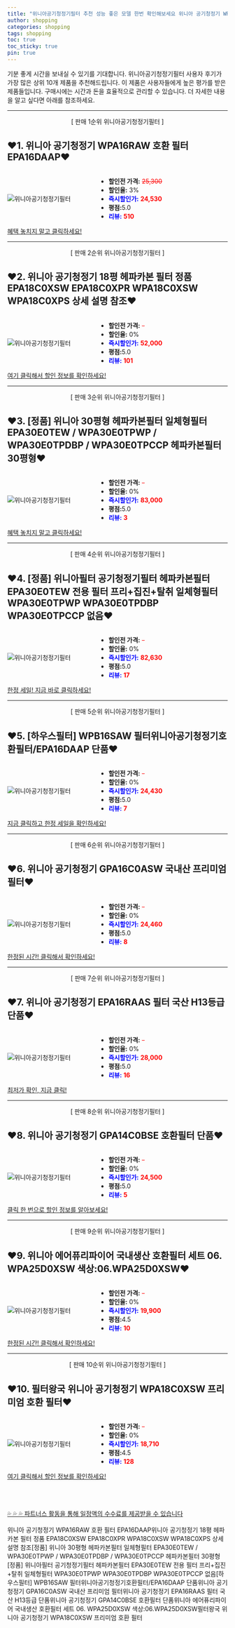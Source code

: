 ```yaml
---
title: "위니아공기청정기필터 추천 성능 좋은 모델 한번 확인해보세요 위니아 공기청정기 WPA16RAW 호환 필터"
author: shopping
categories: shopping
tags: shopping
toc: true
toc_sticky: true
pin: true
---
```

기분 좋게 시간을 보내실 수 있기를 기대합니다.  위니아공기청정기필터 사용자 후기가 가장 많은 상위 10개 제품을 추천해드립니다. 이 제품은 사용자들에게 높은 평가를 받은 제품들입니다. 구매시에는 시간과 돈을 효율적으로 관리할 수 있습니다. 더 자세한 내용을 알고 싶다면 아래를 참조하세요.

---
<p class="toplist" style="margin: 0 auto; display: block; width: fit-content;">[ 판매 1순위 위니아공기청정기필터 ]</p>

<h2><strong>❤️1. 위니아 공기청정기 WPA16RAW 호환 필터 EPA16DAAP❤️</strong></h2>

<div style="display: flex; align-items: center;">
    <div style="flex: 0.4;">
        <img src="https://thumbnail6.coupangcdn.com/thumbnails/remote/230x230ex/image/retail/images/1852999964743648-a03a8ebc-567b-4f09-b547-8c8adada28fa.jpg" alt="위니아공기청정기필터" style="max-width: 100%;">
    </div>
    <div style="flex: 0.6; margin-left: 10px;">
        <ul>
            <li><strong>할인전 가격:</strong> <del style="color: red;">25,300</del></li>
            <li><strong>할인율:</strong> 3%</li>
            <li><span style='color:blue'><strong>즉시할인가:</strong></span> <span style='color:red'><strong>24,530</strong></span></li>
            <li><strong>평점:</strong>5.0</li>
            <li><span style='color:blue'><strong>리뷰:</strong></span> <span style='color:red'><strong>510</strong></span></li>
        </ul>
    </div>
</div>
<div class="center">
    <a href="https://William4Davisa.github.io?lptag=AF9450613&subid=githubio&pageKey=5140674363&traceid=V0-153&itemId=7045800989&vendorItemId=74337901667" class="myButton">
        혜택 놓치지 말고 클릭하세요!
    </a>
</div>


---
<p class="toplist" style="margin: 0 auto; display: block; width: fit-content;">[ 판매 2순위 위니아공기청정기필터 ]</p>

<h2><strong>❤️2. 위니아 공기청정기 18평 헤파카본 필터 정품 EPA18C0XSW EPA18C0XPR WPA18C0XSW WPA18C0XPS 상세 설명 참조❤️</strong></h2>

<div style="display: flex; align-items: center;">
    <div style="flex: 0.4;">
        <img src="https://thumbnail10.coupangcdn.com/thumbnails/remote/230x230ex/image/vendor_inventory/40d6/d8542f1f9f4419d6c15ed12e08dd7ea7df598a4f69dea4a5da8dacfdc5e3.jpg" alt="위니아공기청정기필터" style="max-width: 100%;">
    </div>
    <div style="flex: 0.6; margin-left: 10px;">
        <ul>
            <li><strong>할인전 가격:</strong> <del style="color: red;">-</del></li>
            <li><strong>할인율:</strong> 0%</li>
            <li><span style='color:blue'><strong>즉시할인가:</strong></span> <span style='color:red'><strong>52,000</strong></span></li>
            <li><strong>평점:</strong>5.0</li>
            <li><span style='color:blue'><strong>리뷰:</strong></span> <span style='color:red'><strong>101</strong></span></li>
        </ul>
    </div>
</div>
<div class="center">
    <a href="https://William4Davisa.github.io?lptag=AF9450613&subid=githubio&pageKey=1362184412&traceid=V0-153&itemId=2393574358&vendorItemId=4546985199" class="myButton">
        여기 클릭해서 할인 정보를 확인하세요!
    </a>
</div>


---
<p class="toplist" style="margin: 0 auto; display: block; width: fit-content;">[ 판매 3순위 위니아공기청정기필터 ]</p>

<h2><strong>❤️3. [정품] 위니아 30평형 헤파카본필터 일체형필터 EPA30E0TEW / WPA30E0TPWP / WPA30E0TPDBP / WPA30E0TPCCP 헤파카본필터 30평형❤️</strong></h2>

<div style="display: flex; align-items: center;">
    <div style="flex: 0.4;">
        <img src="https://thumbnail8.coupangcdn.com/thumbnails/remote/230x230ex/image/vendor_inventory/4024/513d673756912cdb5f5789136fead6cd3771bd02cbc5521130c2bb94ee6f.jpg" alt="위니아공기청정기필터" style="max-width: 100%;">
    </div>
    <div style="flex: 0.6; margin-left: 10px;">
        <ul>
            <li><strong>할인전 가격:</strong> <del style="color: red;">-</del></li>
            <li><strong>할인율:</strong> 0%</li>
            <li><span style='color:blue'><strong>즉시할인가:</strong></span> <span style='color:red'><strong>83,000</strong></span></li>
            <li><strong>평점:</strong>5.0</li>
            <li><span style='color:blue'><strong>리뷰:</strong></span> <span style='color:red'><strong>3</strong></span></li>
        </ul>
    </div>
</div>
<div class="center">
    <a href="https://William4Davisa.github.io?lptag=AF9450613&subid=githubio&pageKey=6301043999&traceid=V0-153&itemId=13029232189&vendorItemId=80292117494" class="myButton">
        혜택 놓치지 말고 클릭하세요!
    </a>
</div>


---
<p class="toplist" style="margin: 0 auto; display: block; width: fit-content;">[ 판매 4순위 위니아공기청정기필터 ]</p>

<h2><strong>❤️4. [정품] 위니아필터 공기청정기필터 헤파카본필터 EPA30E0TEW 전용 필터 프리+집진+탈취 일체형필터 WPA30E0TPWP WPA30E0TPDBP WPA30E0TPCCP 없음❤️</strong></h2>

<div style="display: flex; align-items: center;">
    <div style="flex: 0.4;">
        <img src="https://thumbnail9.coupangcdn.com/thumbnails/remote/230x230ex/image/vendor_inventory/094a/efbde1a3d87f66198456446753aa088992af159c4d4c5ac5d1a41e4f8ecc.jpg" alt="위니아공기청정기필터" style="max-width: 100%;">
    </div>
    <div style="flex: 0.6; margin-left: 10px;">
        <ul>
            <li><strong>할인전 가격:</strong> <del style="color: red;">-</del></li>
            <li><strong>할인율:</strong> 0%</li>
            <li><span style='color:blue'><strong>즉시할인가:</strong></span> <span style='color:red'><strong>82,630</strong></span></li>
            <li><strong>평점:</strong>5.0</li>
            <li><span style='color:blue'><strong>리뷰:</strong></span> <span style='color:red'><strong>17</strong></span></li>
        </ul>
    </div>
</div>
<div class="center">
    <a href="https://William4Davisa.github.io?lptag=AF9450613&subid=githubio&pageKey=5660678102&traceid=V0-153&itemId=9290134330&vendorItemId=76232591112" class="myButton">
        한정 세일! 지금 바로 클릭하세요!
    </a>
</div>


---
<p class="toplist" style="margin: 0 auto; display: block; width: fit-content;">[ 판매 5순위 위니아공기청정기필터 ]</p>

<h2><strong>❤️5. [하우스필터] WPB16SAW 필터위니아공기청정기호환필터/EPA16DAAP 단품❤️</strong></h2>

<div style="display: flex; align-items: center;">
    <div style="flex: 0.4;">
        <img src="https://thumbnail7.coupangcdn.com/thumbnails/remote/230x230ex/image/vendor_inventory/8278/6085ced5b258bd065d826f7b3de9f92e9eb72ac9527b55fa0802dc752416.jpg" alt="위니아공기청정기필터" style="max-width: 100%;">
    </div>
    <div style="flex: 0.6; margin-left: 10px;">
        <ul>
            <li><strong>할인전 가격:</strong> <del style="color: red;">-</del></li>
            <li><strong>할인율:</strong> 0%</li>
            <li><span style='color:blue'><strong>즉시할인가:</strong></span> <span style='color:red'><strong>24,430</strong></span></li>
            <li><strong>평점:</strong>5.0</li>
            <li><span style='color:blue'><strong>리뷰:</strong></span> <span style='color:red'><strong>7</strong></span></li>
        </ul>
    </div>
</div>
<div class="center">
    <a href="https://William4Davisa.github.io?lptag=AF9450613&subid=githubio&pageKey=234254903&traceid=V0-153&itemId=744053516&vendorItemId=79427650705" class="myButton">
        지금 클릭하고 한정 세일을 확인하세요!
    </a>
</div>


---
<p class="toplist" style="margin: 0 auto; display: block; width: fit-content;">[ 판매 6순위 위니아공기청정기필터 ]</p>

<h2><strong>❤️6. 위니아 공기청정기 GPA16C0ASW 국내산 프리미엄 필터❤️</strong></h2>

<div style="display: flex; align-items: center;">
    <div style="flex: 0.4;">
        <img src="https://thumbnail8.coupangcdn.com/thumbnails/remote/230x230ex/image/vendor_inventory/ba41/c77564ba8b9847bbbdfa95b0bd4d31906b35807b50b445f64f19bf198bbe.jpg" alt="위니아공기청정기필터" style="max-width: 100%;">
    </div>
    <div style="flex: 0.6; margin-left: 10px;">
        <ul>
            <li><strong>할인전 가격:</strong> <del style="color: red;">-</del></li>
            <li><strong>할인율:</strong> 0%</li>
            <li><span style='color:blue'><strong>즉시할인가:</strong></span> <span style='color:red'><strong>24,460</strong></span></li>
            <li><strong>평점:</strong>5.0</li>
            <li><span style='color:blue'><strong>리뷰:</strong></span> <span style='color:red'><strong>8</strong></span></li>
        </ul>
    </div>
</div>
<div class="center">
    <a href="https://William4Davisa.github.io?lptag=AF9450613&subid=githubio&pageKey=4711910091&traceid=V0-153&itemId=5946162315&vendorItemId=79366398570" class="myButton">
        한정된 시간! 클릭해서 확인하세요!
    </a>
</div>


---
<p class="toplist" style="margin: 0 auto; display: block; width: fit-content;">[ 판매 7순위 위니아공기청정기필터 ]</p>

<h2><strong>❤️7. 위니아 공기청정기 EPA16RAAS 필터 국산 H13등급 단품❤️</strong></h2>

<div style="display: flex; align-items: center;">
    <div style="flex: 0.4;">
        <img src="https://thumbnail7.coupangcdn.com/thumbnails/remote/230x230ex/image/vendor_inventory/65ec/f54a632367cb9115684889d999f913ef1a1a63e79b79fcffdcba179ef565.jpg" alt="위니아공기청정기필터" style="max-width: 100%;">
    </div>
    <div style="flex: 0.6; margin-left: 10px;">
        <ul>
            <li><strong>할인전 가격:</strong> <del style="color: red;">-</del></li>
            <li><strong>할인율:</strong> 0%</li>
            <li><span style='color:blue'><strong>즉시할인가:</strong></span> <span style='color:red'><strong>28,000</strong></span></li>
            <li><strong>평점:</strong>5.0</li>
            <li><span style='color:blue'><strong>리뷰:</strong></span> <span style='color:red'><strong>16</strong></span></li>
        </ul>
    </div>
</div>
<div class="center">
    <a href="https://William4Davisa.github.io?lptag=AF9450613&subid=githubio&pageKey=6193290719&traceid=V0-153&itemId=12241116771&vendorItemId=70251962604" class="myButton">
        최저가 확인, 지금 클릭!
    </a>
</div>


---
<p class="toplist" style="margin: 0 auto; display: block; width: fit-content;">[ 판매 8순위 위니아공기청정기필터 ]</p>

<h2><strong>❤️8. 위니아 공기청정기 GPA14C0BSE 호환필터 단품❤️</strong></h2>

<div style="display: flex; align-items: center;">
    <div style="flex: 0.4;">
        <img src="https://thumbnail8.coupangcdn.com/thumbnails/remote/230x230ex/image/vendor_inventory/8836/8ff97746be8a50ed2f4e3115da2d07d60f3d1ca6b08f953039bf165d158c.jpg" alt="위니아공기청정기필터" style="max-width: 100%;">
    </div>
    <div style="flex: 0.6; margin-left: 10px;">
        <ul>
            <li><strong>할인전 가격:</strong> <del style="color: red;">-</del></li>
            <li><strong>할인율:</strong> 0%</li>
            <li><span style='color:blue'><strong>즉시할인가:</strong></span> <span style='color:red'><strong>24,500</strong></span></li>
            <li><strong>평점:</strong>5.0</li>
            <li><span style='color:blue'><strong>리뷰:</strong></span> <span style='color:red'><strong>5</strong></span></li>
        </ul>
    </div>
</div>
<div class="center">
    <a href="https://William4Davisa.github.io?lptag=AF9450613&subid=githubio&pageKey=2074282025&traceid=V0-153&itemId=3524080309&vendorItemId=71510158465" class="myButton">
        클릭 한 번으로 할인 정보를 알아보세요!
    </a>
</div>


---
<p class="toplist" style="margin: 0 auto; display: block; width: fit-content;">[ 판매 9순위 위니아공기청정기필터 ]</p>

<h2><strong>❤️9. 위니아 에어퓨리파이어 국내생산 호환필터 세트 06. WPA25D0XSW 색상:06.WPA25D0XSW❤️</strong></h2>

<div style="display: flex; align-items: center;">
    <div style="flex: 0.4;">
        <img src="https://thumbnail8.coupangcdn.com/thumbnails/remote/230x230ex/image/vendor_inventory/4e04/2f97b9445f714337fa3dbd59c7afb6a73281d1a9d3c552758a2cc5268a4a.jpg" alt="위니아공기청정기필터" style="max-width: 100%;">
    </div>
    <div style="flex: 0.6; margin-left: 10px;">
        <ul>
            <li><strong>할인전 가격:</strong> <del style="color: red;">-</del></li>
            <li><strong>할인율:</strong> 0%</li>
            <li><span style='color:blue'><strong>즉시할인가:</strong></span> <span style='color:red'><strong>19,900</strong></span></li>
            <li><strong>평점:</strong>4.5</li>
            <li><span style='color:blue'><strong>리뷰:</strong></span> <span style='color:red'><strong>10</strong></span></li>
        </ul>
    </div>
</div>
<div class="center">
    <a href="https://William4Davisa.github.io?lptag=AF9450613&subid=githubio&pageKey=5814776567&traceid=V0-153&itemId=17367535167&vendorItemId=84861098473" class="myButton">
        한정된 시간! 클릭해서 확인하세요!
    </a>
</div>


---
<p class="toplist" style="margin: 0 auto; display: block; width: fit-content;">[ 판매 10순위 위니아공기청정기필터 ]</p>

<h2><strong>❤️10. 필터왕국 위니아 공기청정기 WPA18C0XSW 프리미엄 호환 필터❤️</strong></h2>

<div style="display: flex; align-items: center;">
    <div style="flex: 0.4;">
        <img src="https://thumbnail6.coupangcdn.com/thumbnails/remote/230x230ex/image/retail/images/14366128468973954-82a92d02-7f43-4357-b6ae-0f7c5286ea14.jpg" alt="위니아공기청정기필터" style="max-width: 100%;">
    </div>
    <div style="flex: 0.6; margin-left: 10px;">
        <ul>
            <li><strong>할인전 가격:</strong> <del style="color: red;">-</del></li>
            <li><strong>할인율:</strong> 0%</li>
            <li><span style='color:blue'><strong>즉시할인가:</strong></span> <span style='color:red'><strong>18,710</strong></span></li>
            <li><strong>평점:</strong>4.5</li>
            <li><span style='color:blue'><strong>리뷰:</strong></span> <span style='color:red'><strong>128</strong></span></li>
        </ul>
    </div>
</div>
<div class="center">
    <a href="https://William4Davisa.github.io?lptag=AF9450613&subid=githubio&pageKey=2083137090&traceid=V0-153&itemId=3538594174&vendorItemId=71524578703" class="myButton">
        여기 클릭해서 할인 정보를 확인하세요!
    </a>
</div>

<br><br><br>[💦 💦 💦 파트너스 활동을 통해 일정액의 수수료를 제공받을 수 있습니다](https://link.coupang.com/a/bcpT2c)<br><br>위니아 공기청정기 WPA16RAW 호환 필터 EPA16DAAP위니아 공기청정기 18평 헤파카본 필터 정품 EPA18C0XSW EPA18C0XPR WPA18C0XSW WPA18C0XPS 상세 설명 참조[정품] 위니아 30평형 헤파카본필터 일체형필터 EPA30E0TEW / WPA30E0TPWP / WPA30E0TPDBP / WPA30E0TPCCP 헤파카본필터 30평형[정품] 위니아필터 공기청정기필터 헤파카본필터 EPA30E0TEW 전용 필터 프리+집진+탈취 일체형필터 WPA30E0TPWP WPA30E0TPDBP WPA30E0TPCCP 없음[하우스필터] WPB16SAW 필터위니아공기청정기호환필터/EPA16DAAP 단품위니아 공기청정기 GPA16C0ASW 국내산 프리미엄 필터위니아 공기청정기 EPA16RAAS 필터 국산 H13등급 단품위니아 공기청정기 GPA14C0BSE 호환필터 단품위니아 에어퓨리파이어 국내생산 호환필터 세트 06. WPA25D0XSW 색상:06.WPA25D0XSW필터왕국 위니아 공기청정기 WPA18C0XSW 프리미엄 호환 필터